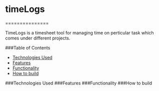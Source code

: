# timeLogs 
===============

TimeLogs is a timesheet tool for managing time on perticular task which comes under different projects.

###Table of Contents  
* [Technologies Used][]
* [Features][]
* [Functionality][]
* [How to build][]

###Technologies Used
###Features
###Functionality
###How to build

[Technologies Used]: #Technology
[Features]: #Features
[Functionality]: #Functionality
[How to build]: #Build

